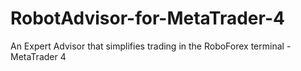 # RobotAdvisor-for-MetaTrader-4
An Expert Advisor that simplifies trading in the RoboForex terminal - MetaTrader 4
